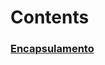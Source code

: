 # Contents

### [Encapsulamento](https://github.com/pedrohpdo/EstudosJava/blob/main/Encapsulamento/Ecanpsulamento.md)